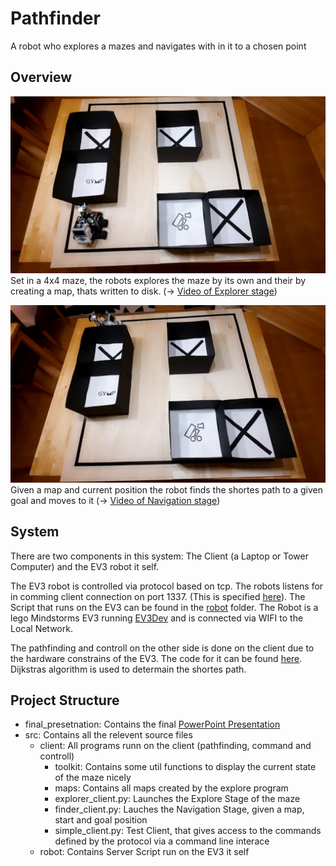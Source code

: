 # Pathfinder

A robot who explores a mazes and navigates with in it to a chosen point

## Overview
[![Video of the robot exploring](final_presentation/start_explorer.png)](https://mintcalc.com/explorer.mp4)
Set in a 4x4 maze, the robots explores the maze by its own and their by creating a map, thats written to disk. (-> [Video of Explorer stage](https://mintcalc.com/explorer.mp4))

[![Video of the robot navigating through a maze](final_presentation/start_finder.png)](https://mintcalc.com/finder.mp4)
Given a map and current position the robot finds the shortes path to a given goal and moves to it
(-> [Video of Navigation stage](https://mintcalc.com/finder.mp4))

## System
There are two components in this system: The Client (a Laptop or Tower Computer) and the EV3 robot it self. 

The EV3 robot is controlled via protocol based on tcp. The robots listens for in comming client connection on port 1337. (This is specified [here](./ProtocolSpec.md)). The Script that runs on the EV3 can be found in the [robot](./src/robot) folder. The Robot is a lego Mindstorms EV3 running [EV3Dev](https://www.ev3dev.org/) and is connected via WIFI to the Local Network.

The pathfinding and controll on the other side is done on the client due to the hardware constrains of the EV3. The code for it can be found [here](./src/client/). Dijkstras algorithm is used to determain the shortes path.

## Project Structure
- final_presetnation: Contains the final [PowerPoint Presentation](final_presentation/Präsentation.pptx)
- src: Contains all the relevent source files
  - client: All programs runn on the client (pathfinding, command and controll)
    - toolkit: Contains some util functions to display the current state of the maze nicely
    - maps: Contains all maps created by the explore program
    - explorer_client.py: Launches the Explore Stage of the maze
    - finder_client.py: Lauches the Navigation Stage, given a map, start and goal position
    - simple_client.py: Test Client, that gives access to the commands defined by the protocol via a command line interace
  - robot: Contains Server Script run on the EV3 it self
